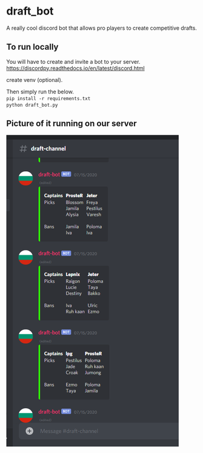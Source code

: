 # draft_bot

A really cool discord bot that allows pro players to create competitive drafts.

## To run locally
You will have to create and invite a bot to your server.<br>
https://discordpy.readthedocs.io/en/latest/discord.html

create venv (optional).<br>

Then simply run the below.<br>
`pip install -r requirements.txt`<br>
`python draft_bot.py`

## Picture of it running on our server
![alt text](https://github.com/KerimD/draft_bot/blob/master/preview.png?raw=true)
